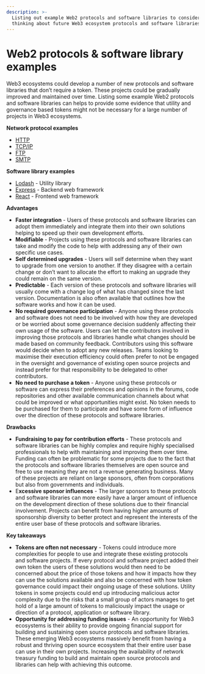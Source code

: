 ```yaml
---
description: >-
  Listing out example Web2 protocols and software libraries to consider when
  thinking about future Web3 ecosystem protocols and software libraries
---
```


# Web2 protocols & software library examples

Web3 ecosystems could develop a number of new protocols and software libraries that don’t require a token. These projects could be gradually improved and maintained over time. Listing some example Web2 protocols and software libraries can helps to provide some evidence that utility and governance based tokens might not be necessary for a large number of projects in Web3 ecosystems.



**Network protocol examples**

* [HTTP](https://en.wikipedia.org/wiki/HTTP)
* [TCP/IP](https://en.wikipedia.org/wiki/Internet\_protocol\_suite)
* [FTP](https://www.notion.so/TODO-8dd367f2ad0a4ccca555e781fef1215c?pvs=21)
* [SMTP](https://en.wikipedia.org/wiki/Simple\_Mail\_Transfer\_Protocol)



**Software library examples**

* [Lodash](https://lodash.com/) - Utility library
* [Express](https://expressjs.com/) - Backend web framework
* [React](https://react.dev/) - Frontend web framework



**Advantages**

* **Faster integration** - Users of these protocols and software libraries can adopt them immediately and integrate them into their own solutions helping to speed up their own development efforts.
* **Modifiable** - Projects using these protocols and software libraries can take and modify the code to help with addressing any of their own specific use cases.
* **Self determined upgrades** - Users will self determine when they want to upgrade from one version to another. If they disagree with a certain change or don’t want to allocate the effort to making an upgrade they could remain on the same version.
* **Predictable** - Each version of these protocols and software libraries will usually come with a change log of what has changed since the last version. Documentation is also often available that outlines how the software works and how it can be used.
* **No required governance participation** - Anyone using these protocols and software does not need to be involved with how they are developed or be worried about some governance decision suddenly affecting their own usage of the software. Users can let the contributors involved in improving those protocols and libraries handle what changes should be made based on community feedback. Contributors using this software would decide when to adopt any new releases. Teams looking to maximise their execution efficiency could often prefer to not be engaged in the oversight and governance of existing open source projects and instead prefer for that responsibility to be delegated to other contributors.
* **No need to purchase a token** - Anyone using these protocols or software can express their preferences and opinions in the forums, code repositories and other available communication channels about what could be improved or what opportunities might exist. No token needs to be purchased for them to participate and have some form of influence over the direction of these protocols and software libraries.



**Drawbacks**

* **Fundraising to pay for contribution efforts** - These protocols and software libraries can be highly complex and require highly specialised professionals to help with maintaining and improving them over time. Funding can often be problematic for some projects due to the fact that the protocols and software libraries themselves are open source and free to use meaning they are not a revenue generating business. Many of these projects are reliant on large sponsors, often from corporations but also from governments and individuals.
* E**xcessive sponsor influences** - The larger sponsors to these protocols and software libraries can more easily have a larger amount of influence on the development direction of these solutions due to their financial involvement. Projects can benefit from having higher amounts of sponsorship diversity to better protect and represent the interests of the entire user base of these protocols and software libraries.



**Key takeaways**

* **Tokens are often not necessary** - Tokens could introduce more complexities for people to use and integrate these existing protocols and software projects. If every protocol and software project added their own token the users of these solutions would then need to be concerned about the price of those tokens and how it impacts how they can use the solutions available and also be concerned with how token governance could impact their ongoing usage of these solutions. Utility tokens in some projects could end up introducing malicious actor complexity due to the risks that a small group of actors manages to get hold of a large amount of tokens to maliciously impact the usage or direction of a protocol, application or software library.
* **Opportunity for addressing funding issues** - An opportunity for Web3 ecosystems is their ability to provide ongoing financial support for building and sustaining open source protocols and software libraries. These emerging Web3 ecosystems massively benefit from having a robust and thriving open source ecosystem that their entire user base can use in their own projects. Increasing the availability of network treasury funding to build and maintain open source protocols and libraries can help with achieving this outcome.
